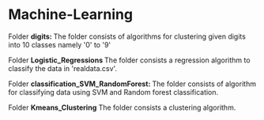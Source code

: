 # Machine-Learning
Folder <b>digits: </b> The folder consists of algorithms for clustering given digits into 10 classes namely '0' to '9'

Folder <b>Logistic_Regressions </b> The folder consists a regression algorithm to classify the data in 'realdata.csv'.

Folder <b>classification_SVM_RandomForest: </b> The folder consists of algorithm for classifying data using SVM and Random forest classification.

Folder <b>Kmeans_Clustering</b> The folder consists a clustering algorithm.


